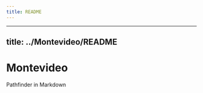 ```yaml
---
title: README
---
```

---
title: ../Montevideo/README
---
Montevideo
==========

Pathfinder in Markdown
